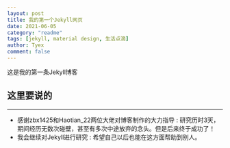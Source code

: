 ```yaml
---
layout: post
title: 我的第一个Jekyll网页
date: 2021-06-05
category: "readme"
tags: [jekyll, material design, 生活点滴]
author: Tyex
comment: false
---
```


这是我的第一条Jekyll博客


## 这里要说的

---

- 感谢zbx1425和Haotian_22两位大佬对博客制作的大力指导
    : 研究历时3天，期间经历无数次碰壁，甚至有多次中途放弃的念头。但是后来终于成功了！
- 我会继续对Jekyll进行研究
    : 希望自己以后也能在这方面帮助到别人。